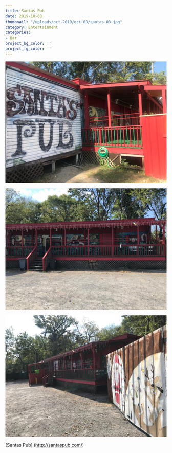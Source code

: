 ```yaml
---
title: Santas Pub
date: 2019-10-03
thumbnail: "/uploads/oct-2019/oct-03/santas-03.jpg"
category: Entertainment
categories:
- Bar
project_bg_color: ''
project_fg_color: ''
---
```


![Santas Pub](/uploads/oct-2019/oct-03/santas-03.jpg)

![Santas Pub](/uploads/oct-2019/oct-03/santas-01.jpg)

![Santas Pub](/uploads/oct-2019/oct-03/santas-02.jpg)

[Santas Pub] (http://santaspub.com/)

